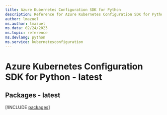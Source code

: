 ```yaml
---
title: Azure Kubernetes Configuration SDK for Python
description: Reference for Azure Kubernetes Configuration SDK for Python
author: lmazuel
ms.author: lmazuel
ms.data: 02/24/2023
ms.topic: reference
ms.devlang: python
ms.service: kubernetesconfiguration
---
```

# Azure Kubernetes Configuration SDK for Python - latest
## Packages - latest
[!INCLUDE [packages](kubernetes-configuration-index.md)]